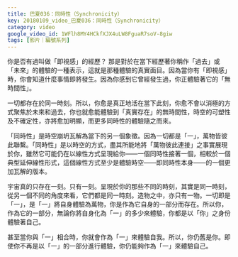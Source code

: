 ```yaml
---
title: 巴夏036：同時性（Synchronicity）
key: 20180109_video_巴夏036：同時性（Synchronicity）
category: video
google_video_id: 1WFlh8MY4HCkfXJX4uLW8FguaR7soV-8giw
tags: [影片｜編號系列]
---
```


你是否有過叫做「即視感」的經歷？ 那是對於在當下經歷著你稱作「過去」或「未來」的體驗的一種表示，這就是那種體驗的真實面目。因為當你有「即視感」時，你會知道什麼事情即將發生。因為你感到它曾經發生過，你正體驗著它的「無時間性」。

一切都存在於同一時刻。所以，你愈是真正地活在當下此刻，你愈不會以消極的方式聚焦於未來和過去，你也就愈能體驗到「真實存在」的無時間性，時空的可塑性及不確定性，亦將愈加明顯，而更多同時性的體驗隨之而來。

「同時性」是時空崩坍瓦解為當下的另一個象徵。因為一切都是「一」，萬物皆彼此聯繫。「同時性」是以時空的方式，盡其所能地將「萬物彼此連接」之事實展現於你，雖然它可能仍在以線性方式呈現給你——一個同時性接著一個，相較於一個典型延伸線性形式，這個線性方式至少是體驗時空——即同時性本身——的一個更加瓦解的版本。

宇宙真的只存在一刻。只有一刻。呈現於你的那些不同的時刻，其實是同一時刻，從另一個不同的角度來看，它們都是同一時刻。造物之中，亦只有一物。一切即是「一」，是「一」將自身體驗為萬物，你是作為它自身的一部分而存在。所以你，作為它的一部分，無論你將自身化為「一」的多少來體驗，你都是以「你」之身份體驗著自己。

甚至當你與「一」相合時，你就會作為「一」來體驗自我。所以，你仍舊是你。即使你不再是以「一」的一部分進行體驗，你仍能夠作為「一」來體驗自己。
